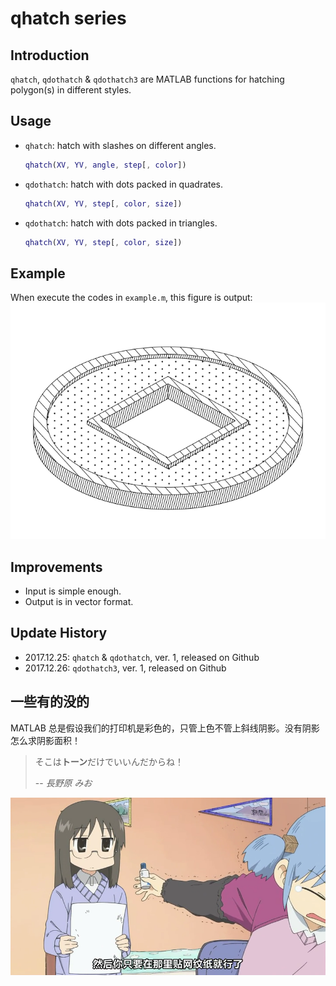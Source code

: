 [//]: # (qhatch/readme.md)
[//]: # (20171226)

# **qhatch** series

## Introduction

`qhatch`, `qdothatch` & `qdothatch3` are MATLAB functions for hatching polygon(s) in different styles.

## Usage

* `qhatch`: hatch with slashes on different angles.
    ~~~matlab
    qhatch(XV, YV, angle, step[, color])
    ~~~
* `qdothatch`: hatch with dots packed in quadrates.
    ~~~matlab
    qhatch(XV, YV, step[, color, size])
    ~~~
* `qdothatch`: hatch with dots packed in triangles.
    ~~~matlab
    qhatch(XV, YV, step[, color, size])
    ~~~

## Example

When execute the codes in `example.m`, this figure is output:
![Sample output](https://raw.githubusercontent.com/Mikumikunisiteageru/qhatch/master/example.png)

## Improvements

* Input is simple enough.
* Output is in vector format.
 
## Update History

- 2017.12.25: `qhatch` & `qdothatch`, ver. 1, released on Github
- 2017.12.26: `qdothatch3`, ver. 1, released on Github

## 一些有的没的

MATLAB 总是假设我们的打印机是彩色的，只管上色不管上斜线阴影。没有阴影怎么求阴影面积！
> そこは**トーン**だけでいいんだからね！
> 
> -- <cite> 長野原 みお </cite>

![Mio-chan](https://raw.githubusercontent.com/Mikumikunisiteageru/qhatch/master/nichijou20.png)


